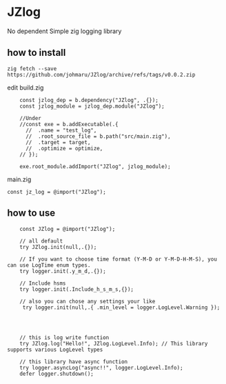# JZlog

No dependent Simple zig logging library

## how to install

```zig fetch --save https://github.com/johmaru/JZlog/archive/refs/tags/v0.0.2.zip```

edit build.zig

```zig
    const jzlog_dep = b.dependency("JZlog", .{});
    const jzlog_module = jzlog_dep.module("JZlog");

    //Under
    //const exe = b.addExecutable(.{
      //  .name = "test_log",
      //  .root_source_file = b.path("src/main.zig"),
      //  .target = target,
      //  .optimize = optimize,
    // });

    exe.root_module.addImport("JZlog", jzlog_module);
```

main.zig

```zig
const jz_log = @import("JZlog");
```

## how to use

```zig
    const JZlog = @import("JZlog");

    // all default
    try JZlog.init(null,.{}); 

    // If you want to choose time format (Y-M-D or Y-M-D-H-M-S), you can use LogTime enum types.
    try logger.init(.y_m_d,.{}); 

    // Include hsms
    try logger.init(.Include_h_s_m_s,{}); 
    
    // also you can chose any settings your like
     try logger.init(null,.{ .min_level = logger.LogLevel.Warning }); 




    // this is log write function
    try JZlog.log("Hello!", JZlog.LogLevel.Info); // This library supports various LogLevel types

    // this library have async function
    try logger.asyncLog("async!!", logger.LogLevel.Info);
    defer logger.shutdown();
```
